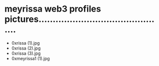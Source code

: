 # meyrissa web3 profiles pictures.............................................
- 0xrissa (1).jpg
- 0xrissa (2).jpg
- 0xrissa (3).jpg
- 0xmeyrissa1 (1).jpg
